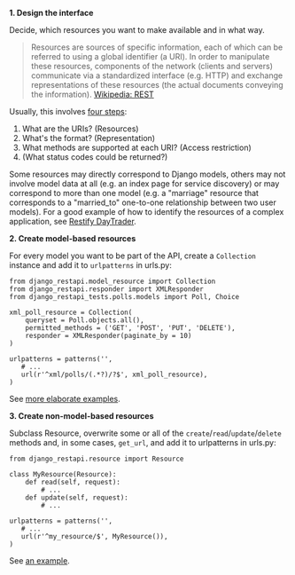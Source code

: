 **1. Design the interface**

Decide, which resources you want to make available and in what way.

> Resources are sources of specific information, each of which
> can be referred to using a global identifier (a URI). In
> order to manipulate these resources, components of the network
> (clients and servers) communicate via a standardized interface
> (e.g. HTTP) and exchange representations of these resources
> (the actual documents conveying the information). [Wikipedia: REST](http://en.wikipedia.org/wiki/Representational_State_Transfer)

Usually, this involves [four steps](http://bitworking.org/news/How_to_create_a_REST_Protocol):

  1. What are the URIs? (Resources)
  1. What's the format? (Representation)
  1. What methods are supported at each URI? (Access restriction)
  1. (What status codes could be returned?)

Some resources may directly correspond to Django models, others may not involve model data at all (e.g. an index page for service discovery) or may correspond to more than one model (e.g. a "marriage" resource that corresponds to a "married\_to" one-to-one relationship between two user models). For a good example of how to identify the resources of a complex application, see [Restify DayTrader](http://bitworking.org/news/201/RESTify-DayTrader).

**2. Create model-based resources**

For every model you want to be part of the API, create a `Collection` instance and add it to `urlpatterns` in urls.py:

```
from django_restapi.model_resource import Collection
from django_restapi.responder import XMLResponder
from django_restapi_tests.polls.models import Poll, Choice

xml_poll_resource = Collection(
    queryset = Poll.objects.all(),
    permitted_methods = ('GET', 'POST', 'PUT', 'DELETE'),
    responder = XMLResponder(paginate_by = 10)
)

urlpatterns = patterns('',
   # ...
   url(r'^xml/polls/(.*?)/?$', xml_poll_resource),
)
```

See [more elaborate examples](http://django-rest-interface.googlecode.com/svn/trunk/django_restapi_tests/examples/).


**3. Create non-model-based resources**

Subclass Resource, overwrite some or all of the `create`/`read`/`update`/`delete` methods and, in some cases, `get_url`, and add it to urlpatterns in urls.py:

```
from django_restapi.resource import Resource

class MyResource(Resource):
    def read(self, request):
        # ...
    def update(self, request):
        # ...

urlpatterns = patterns('',
   # ...
   url(r'^my_resource/$', MyResource()),
)
```

See [an example](http://django-rest-interface.googlecode.com/svn/trunk/django_restapi_tests/examples/generic_resource.py).